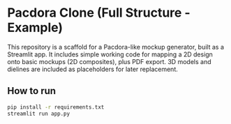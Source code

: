 # Pacdora Clone (Full Structure - Example)

This repository is a scaffold for a Pacdora-like mockup generator, built as a Streamlit app.
It includes simple working code for mapping a 2D design onto basic mockups (2D composites),
plus PDF export. 3D models and dielines are included as placeholders for later replacement.

## How to run

```bash
pip install -r requirements.txt
streamlit run app.py
